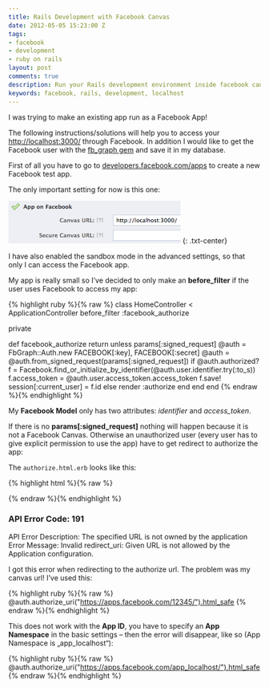 ```yaml
---
title: Rails Development with Facebook Canvas
date: 2012-05-05 15:23:00 Z
tags:
- facebook
- development
- ruby on rails
layout: post
comments: true
description: Run your Rails development environment inside facebook canvas.
keywords: facebook, rails, development, localhost
---
```


I was trying to make an existing app run as a Facebook App!

The following instructions/solutions will help you to access your [http://localhost:3000/](http://localhost:3000/) through Facebook. In addition I would like to get the Facebook user with the [fb_graph gem](https://github.com/nov/fb_graph/) and save it in my database.

First of all you have to go to [developers.facebook.com/apps](https://developers.facebook.com/apps/) to create a new Facebook test app.

The only important setting for now is this one:

![Canvas Setting](/images/posts/canvas_setting.png)
{: .txt-center}

I have also enabled the sandbox mode in the advanced settings, so that only I can access the Facebook app.

 

My app is really small so I’ve decided to only make an **before_filter** if the user uses Facebook to access my app:


{% highlight ruby %}{% raw %}
class HomeController < ApplicationController
  before_filter :facebook_authorize
 
  private
 
  def facebook_authorize
    return unless params[:signed_request]
    @auth = FbGraph::Auth.new FACEBOOK[:key], FACEBOOK[:secret]
    @auth = @auth.from_signed_request(params[:signed_request])
    if @auth.authorized?
      f = Facebook.find_or_initialize_by_identifier(@auth.user.identifier.try(:to_s))
      f.access_token = @auth.user.access_token.access_token
      f.save!
      session[:current_user] = f.id
    else
      render :authorize
    end
  end
end
{% endraw %}{% endhighlight %}


My **Facebook Model** only has two attributes: *identifier* and *access_token*.

If there is no **params[:signed_request]** nothing will happen because it is not a Facebook Canvas. Otherwise an unauthorized user (every user has to give explicit permission to use the app) have to get redirect to authorize the app:

The `authorize.html.erb` looks like this:

{% highlight html %}{% raw %}
<script>
  top.location.href = '<%= @auth.authorize_uri("https://apps.facebook.com/YOUR_APP_NAME/").html_safe %>';
</script>
{% endraw %}{% endhighlight %}



### API Error Code: 191

API Error Description: The specified URL is not owned by the application
Error Message: Invalid redirect_uri: Given URL is not allowed by the Application configuration.

I got this error when redirecting to the authorize url. The problem was my canvas url! I’ve used this:

{% highlight ruby %}{% raw %}
@auth.authorize_uri("https://apps.facebook.com/12345/").html_safe
{% endraw %}{% endhighlight %}


This does not work with the **App ID**, you have to specify an **App Namespace** in the basic settings – then the error will disappear, like so (App Namespace is „app_localhost“):
 
{% highlight ruby %}{% raw %}
@auth.authorize_uri("https://apps.facebook.com/app_localhost/").html_safe
{% endraw %}{% endhighlight %}



